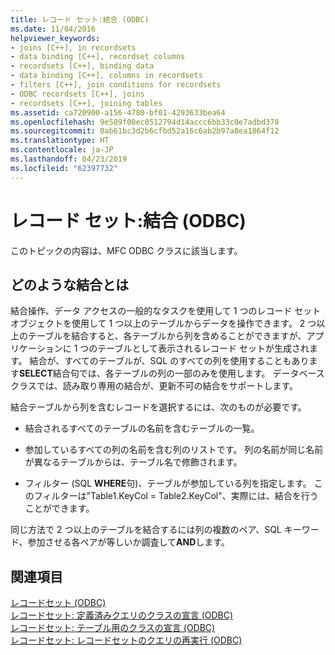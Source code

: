 ```yaml
---
title: レコード セット:結合 (ODBC)
ms.date: 11/04/2016
helpviewer_keywords:
- joins [C++], in recordsets
- data binding [C++], recordset columns
- recordsets [C++], binding data
- data binding [C++], columns in recordsets
- filters [C++], join conditions for recordsets
- ODBC recordsets [C++], joins
- recordsets [C++], joining tables
ms.assetid: ca720900-a156-4780-bf01-4293633bea64
ms.openlocfilehash: 9e589f00ec0512794d14accc6bb33c0e7adbd378
ms.sourcegitcommit: 0ab61bc3d2b6cfbd52a16c6ab2b97a8ea1864f12
ms.translationtype: HT
ms.contentlocale: ja-JP
ms.lasthandoff: 04/23/2019
ms.locfileid: "62397732"
---
```

# <a name="recordset-performing-a-join-odbc"></a>レコード セット:結合 (ODBC)

このトピックの内容は、MFC ODBC クラスに該当します。

## <a name="what-a-join-is"></a>どのような結合とは

結合操作、データ アクセスの一般的なタスクを使用して 1 つのレコード セット オブジェクトを使用して 1 つ以上のテーブルからデータを操作できます。 2 つ以上のテーブルを結合すると、各テーブルから列を含めることができますが、アプリケーションに 1 つのテーブルとして表示されるレコード セットが生成されます。 結合が、すべてのテーブルが、SQL のすべての列を使用することもあります**SELECT**結合句では、各テーブルの列の一部のみを使用します。 データベース クラスでは、読み取り専用の結合が、更新不可の結合をサポートします。

結合テーブルから列を含むレコードを選択するには、次のものが必要です。

- 結合されるすべてのテーブルの名前を含むテーブルの一覧。

- 参加しているすべての列の名前を含む列のリストです。 列の名前が同じ名前が異なるテーブルからは、テーブル名で修飾されます。

- フィルター (SQL **WHERE**句)、テーブルが参加している列を指定します。 このフィルターは"Table1.KeyCol = Table2.KeyCol"、実際には、結合を行うことができます。

同じ方法で 2 つ以上のテーブルを結合するには列の複数のペア、SQL キーワード、参加させる各ペアが等しいか調査して**AND**します。

## <a name="see-also"></a>関連項目

[レコードセット (ODBC)](../../data/odbc/recordset-odbc.md)<br/>
[レコードセット: 定義済みクエリのクラスの宣言 (ODBC)](../../data/odbc/recordset-declaring-a-class-for-a-predefined-query-odbc.md)<br/>
[レコードセット: テーブル用のクラスの宣言 (ODBC)](../../data/odbc/recordset-declaring-a-class-for-a-table-odbc.md)<br/>
[レコードセット: レコードセットのクエリの再実行 (ODBC)](../../data/odbc/recordset-requerying-a-recordset-odbc.md)
